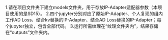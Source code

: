 1.请在项目文件夹下建立models文件夹，用于存放IP-Adapter适配器参数（本项目使用的是SD15）。
2.四个jupyter分别对应了原始IP-Adapter、个人复现的组内工作AD Loss、结合kv替换的IP-Adapter、结合AD Loss替换的IP-Adapter；每个jupyter独立，包含全部代码。
3.运行所需纹理在“纹理文件夹内”，结果存储在“outputs”文件夹内。
